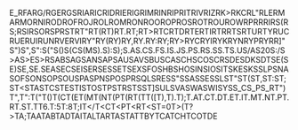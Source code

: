 E_RFARG/RGERGSRIARICRIDRIERIGRIMRINRIPRITRIVRIZRK>RKCRL"RLERMARMORNIRODROFROJROLROMRONROOROPROSROTROUROWRPRRRIRS(RS;RSIRSORSPRSTRT"RT(RT)RT.RT;RT>RTCRTDRTERTIRTRRTSRTURTYRUCRUERUIRUNRVERVIRY"RY(RY)RY,RY.RY:RY;RY>RYCRYIRYKRYNRYPRYRR]"S")S",S":S("S()S(CS(MS).S):S);S.AS.CS.FS.IS.JS.PS.RS.SS.TS.US/AS20S:/S>AS>ES>RSABSAGSANSAPSAUSAVSBUSCASCHSCOSCRSDESDKSDTSE(SE)SE,SE.SEASECSEISERSESSETSEXSFOSHBSHOSINSIOSITSKESKSSLPSNASOFSONSOPSOUSPASPNSPOSPRSQLSRESS"SSASSESSLST"ST(ST,ST:ST;ST<STASTCSTESTISTOSTPSTRSTSST]SULSVASWASWISYSS_CS_PS_RT")T",T":T("T()T(CT(ET(MT(NT(PT(RT(TT([T),T).T);T.AT.CT.DT.ET.IT.MT.NT.PT.RT.ST.TT6.T:5T:8T;IT</T<CT<PT<RT<ST=0T>(T?>TA;TAATABTADTAITALTARTASTATTBYTCATCHTCOTDE                                                                                                                                                                                                                                                                                                                                                                                                                                                                                                                                                                                                                                                                                                                                                                                                                                                                                                                                                                                                                                                                                                                                                                                                                                                                                                                                                                                                                                                                                                                                                                                                                                                                                                                                                                                                                                                                                                                                                                                                                                                                                                                                                                                                                                                                                                                                                                                                                                                                                                                                                                                                                                                                                                                                                                                                                                                                                                                                                                                                                                                       